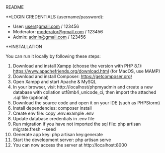 README

**LOGIN CREDENTIALS (username/password):

- User: user@gmail.com / 123456
- Moderator: moderator@gmail.com / 123456
- Admin: admin@gmail.com / 123456

**INSTALLATION

You can run it locally by following these steps:
1.  Download and install Xampp (choose the version with PHP 8.1): https://www.apachefriends.org/download.html (for MacOS, use MAMP)
2.  Download and install Composer: https://getcomposer.org/
3.  Open Xampp and start Apache & MySQL
4.  In your browser, visit http://localhost/phpmyadmin and create a new database with  collation utf8mb4_unicode_ci, then import the attached .sql file (optional)
5.  Download the source code and open it on your IDE (such as PHPStorm)
6.  Install dependencies: composer install
7.  Create env file: copy .env.example .env
8.  Update database credentials in .env file
9.  Run migration if you have not imported the sql file: php artisan migrate:fresh --seed
10.  Generate app key: php artisan key:generate
11.  Start the development server: php artisan serve
12.  You can now access the server at http://localhost:8000
